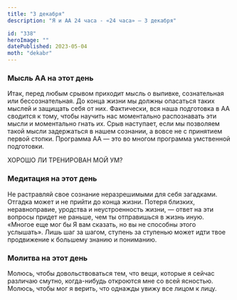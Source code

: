 ```yaml
---
title: "3 декабря"
description: "Я и АА 24 часа - «24 часа» — 3 декабря"

id: "338"
heroImage: ""
datePublished: 2023-05-04
moth: "dekabr"
---
```


### Мысль АА на этот день

Итак, перед любым срывом приходит мысль о выпивке, сознательная или
бессознательная. До конца жизни мы должны опасаться таких мыслей и защищать
себя от них. Фактически, вся наша подготовка в АА сводится к тому, чтобы
научить нас моментально распознавать эти мысли и моментально гнать их. Срыв
наступает, если мы позволяем такой мысли задержаться в нашем сознании, а вовсе
не с принятием первой стопки. Программа АА — это во многом программа
умственной подготовки.

ХОРОШО ЛИ ТРЕНИРОВАН МОЙ УМ?

### Медитация на этот день

Не растравляй свое сознание неразрешимыми для себя загадками. Отгадка может и
не прийти до конца жизни. Потеря близких, неравноправие, уродства и
неустроенность жизни, — ответ на эти вопросы придет не раньше, чем ты
отправишься в жизнь иную. «Многое еще мог бы Я вам сказать, но вы не способны
этого услышать». Лишь шаг за шагом, ступень за ступенью может идти твое
продвижение к большему знанию и пониманию.

### Молитва на этот день

Молюсь, чтобы довольствоваться тем, что вещи, которые я сейчас различаю
смутно, когда-нибудь откроются мне со всей ясностью. Молюсь, чтобы мог я
верить, что однажды увижу все лицом к лицу.
